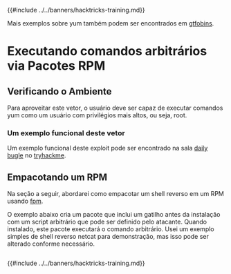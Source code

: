 {{#include ../../banners/hacktricks-training.md}}

Mais exemplos sobre yum também podem ser encontrados em [gtfobins](https://gtfobins.github.io/gtfobins/yum/).

# Executando comandos arbitrários via Pacotes RPM

## Verificando o Ambiente

Para aproveitar este vetor, o usuário deve ser capaz de executar comandos yum como um usuário com privilégios mais altos, ou seja, root.

### Um exemplo funcional deste vetor

Um exemplo funcional deste exploit pode ser encontrado na sala [daily bugle](https://tryhackme.com/room/dailybugle) no [tryhackme](https://tryhackme.com).

## Empacotando um RPM

Na seção a seguir, abordarei como empacotar um shell reverso em um RPM usando [fpm](https://github.com/jordansissel/fpm).

O exemplo abaixo cria um pacote que inclui um gatilho antes da instalação com um script arbitrário que pode ser definido pelo atacante. Quando instalado, este pacote executará o comando arbitrário. Usei um exemplo simples de shell reverso netcat para demonstração, mas isso pode ser alterado conforme necessário.
```text

```
{{#include ../../banners/hacktricks-training.md}}
